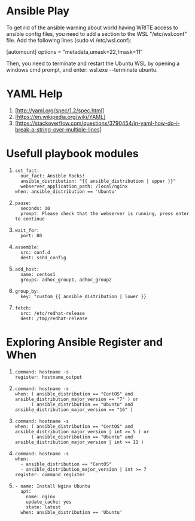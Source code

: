 # Ansible Play

To get rid of the ansible warning about world having WRITE access to ansible config files, you need to add a section to the WSL "/etc/wsl.conf" file.  Add the following lines (sudo vi /etc/wsl.conf):

[automount]
options = "metadata,umask=22,fmask=11"

Then, you need to terminate and restart the Ubuntu WSL by opening a windows cmd prompt, and enter: wsl.exe --terminate ubuntu.

# YAML Help

1.  [http://yaml.org/spec/1.2/spec.html]
1.  [https://en.wikipedia.org/wiki/YAML]
1.  [https://stackoverflow.com/questions/3790454/in-yaml-how-do-i-break-a-string-over-multiple-lines]

# Usefull playbook modules

1.  ```
    set_fact:
      our_fact: Ansible Rocks!
      ansible_distribution: "{{ ansible_distribution | upper }}"
      webserver_application_path: /local/nginx
    when: ansible_distribution == 'Ubuntu'
    ```

1.  ```
    pause:
      seconds: 10
      prompt: Please check that the webserver is running, press enter to continue
    ```

1.  ```
    wait_for:
      port: 80
    ```

1.  ```
    assemble:
      src: conf.d
      dest: sshd_config
    ```

1.  ```
    add_host:
      name: centos1
      groups: adhoc_group1, adhoc_group2
    ```

1.  ```
    group_by:
      key: "custom_{{ ansible_distribution | lower }}
    ````

1.  ```
    fetch:
      src: /etc/redhat-release
      dest: /tmp/redhat-release
    ```

# Exploring Ansible Register and When

1.  ```
    command: hostname -s
    register: hostname_output
    ```

1.  ```
    command: hostname -s
    when: ( ansible_distribution == "CentOS" and ansible_distribution_major_version == "7" ) or
          ( ansible_distribution == "Ubuntu" and ansible_distribution_major_version == "16" )
    ```

1.  ```
    command: hostname -s
    when: ( ansible_distribution == "CentOS" and ansible_distribution_major_version | int >= 5 ) or
          ( ansible_distribution == "Ubuntu" and ansible_distribution_major_version | int >= 11 )
    ```

1.  ```
    command: hostname -s
    when: 
      - ansible_distribution == "CentOS" 
      - ansible_distribution_major_version | int >= 7
    register: command_register
    ```

1.  ```
    - name: Install Nginx Ubuntu
      apt:
        name: nginx
        update_cache: yes
        state: latest
      when: ansible_distribution == 'Ubuntu'
    ```
